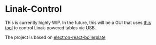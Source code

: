 # Linak-Control

This is currently highly WIP. In the future, this will be a GUI that uses
[this tool](https://github.com/ranma1988/usb2lin06-HID-in-linux-for-LINAK-Desk-Control-Cable) to control Linak-powered tables via USB.

The project is based on [electron-react-boilerplate](https://github.com/chentsulin/electron-react-boilerplate)